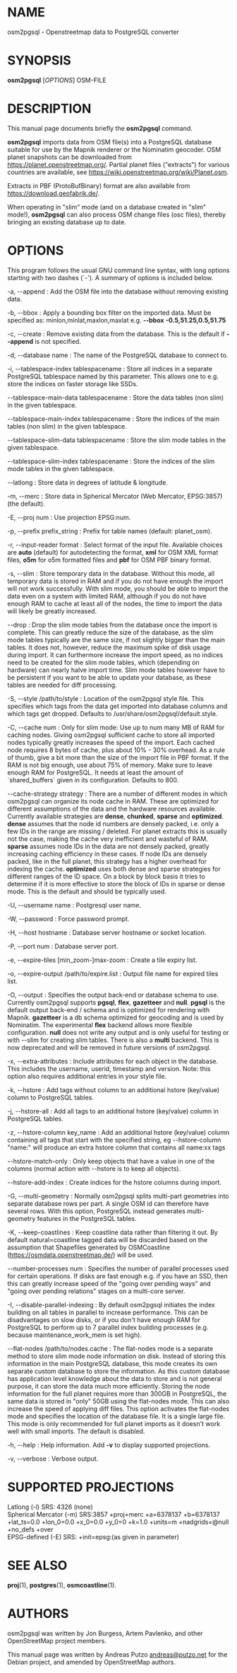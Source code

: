 # NAME

osm2pgsql - Openstreetmap data to PostgreSQL converter

# SYNOPSIS

**osm2pgsql** \[*OPTIONS*\] OSM-FILE

# DESCRIPTION

This manual page documents briefly the **osm2pgsql** command.

**osm2pgsql** imports data from OSM file(s) into a PostgreSQL database
suitable for use by the Mapnik renderer or the Nominatim geocoder.
OSM planet snapshots can be downloaded from
https://planet.openstreetmap.org/. Partial planet files
("extracts") for various countries are available, see
https://wiki.openstreetmap.org/wiki/Planet.osm.

Extracts in PBF (ProtoBufBinary) format are also available from
https://download.geofabrik.de/.

When operating in "slim" mode (and on a database created in "slim" mode!),
**osm2pgsql** can also process OSM change files (osc files), thereby bringing
an existing database up to date.


# OPTIONS

This program follows the usual GNU command line syntax, with long
options starting with two dashes (\`-').
A summary of options is included below.

-a, \--append
:   Add the OSM file into the database without removing
    existing data.

-b, \--bbox
:   Apply a bounding box filter on the imported data.
    Must be specified as: minlon,minlat,maxlon,maxlat
    e.g. **--bbox** **-0.5,51.25,0.5,51.75**

-c, \--create
:   Remove existing data from the database. This is the
    default if **--append** is not specified.

-d, \--database name
:   The name of the PostgreSQL database to connect to.

-i, \--tablespace-index tablespacename
:   Store all indices in a separate PostgreSQL tablespace named by this parameter.
    This allows one to e.g. store the indices on faster storage like SSDs.

\--tablespace-main-data tablespacename
:   Store the data tables (non slim) in the given tablespace.

\--tablespace-main-index tablespacename
:   Store the indices of the main tables (non slim) in the given tablespace.

\--tablespace-slim-data tablespacename
:   Store the slim mode tables in the given tablespace.

\--tablespace-slim-index tablespacename
:   Store the indices of the slim mode tables in the given tablespace.

\--latlong
:   Store data in degrees of latitude & longitude.

-m, \--merc
:   Store data in Spherical Mercator (Web Mercator, EPSG:3857) (the default).

-E, \--proj num
:   Use projection EPSG:num.

-p, \--prefix prefix_string
:   Prefix for table names (default: planet_osm).

-r, \--input-reader format
:   Select format of the input file. Available choices are **auto**
    (default) for autodetecting the format,
    **xml** for OSM XML format files, **o5m** for o5m formatted files
    and **pbf** for OSM PBF binary format.

-s, \--slim
:   Store temporary data in the database. Without this mode, all temporary data is stored in
    RAM and if you do not have enough the import will not work successfully. With slim mode,
    you should be able to import the data even on a system with limited RAM, although if you
    do not have enough RAM to cache at least all of the nodes, the time to import the data
    will likely be greatly increased.

\--drop
:   Drop the slim mode tables from the database once the import is complete. This can
    greatly reduce the size of the database, as the slim mode tables typically are the same
    size, if not slightly bigger than the main tables. It does not, however, reduce the
    maximum spike of disk usage during import. It can furthermore increase the import speed,
    as no indices need to be created for the slim mode tables, which (depending on hardware)
    can nearly halve import time. Slim mode tables however have to be persistent if you want
    to be able to update your database, as these tables are needed for diff processing.

-S, \--style /path/to/style
:   Location of the osm2pgsql style file. This specifies which tags from the data get
    imported into database columns and which tags get dropped. Defaults to /usr/share/osm2pgsql/default.style.

-C, \--cache num
:   Only for slim mode: Use up to num many MB of RAM for caching nodes. Giving osm2pgsql sufficient cache
    to store all imported nodes typically greatly increases the speed of the import. Each cached node
    requires 8 bytes of cache, plus about 10% - 30% overhead. As a rule of thumb,
    give a bit more than the size of the import file in PBF format. If the RAM is not
    big enough, use about 75% of memory. Make sure to leave enough RAM for PostgreSQL.
    It needs at least the amount of \`shared_buffers\` given in its configuration.
    Defaults to 800.

\--cache-strategy strategy
:   There are a number of different modes in which osm2pgsql can organize its
    node cache in RAM. These are optimized for different assumptions of the data
    and the hardware resources available. Currently available strategies are
    **dense**, **chunked**, **sparse** and **optimized**. **dense** assumes
    that the node id numbers are densely packed, i.e. only a few IDs in the range are
    missing / deleted. For planet extracts this is usually not the case, making the cache
    very inefficient and wasteful of RAM. **sparse** assumes node IDs in the data
    are not densely packed, greatly increasing caching efficiency in these cases.
    If node IDs are densely packed, like in the full planet, this strategy has a higher
    overhead for indexing the cache. **optimized** uses both dense and sparse strategies
    for different ranges of the ID space. On a block by block basis it tries to determine
    if it is more effective to store the block of IDs in sparse or dense mode. This is the
    default and should be typically used.

-U, \--username name
:   Postgresql user name.

-W, \--password
:   Force password prompt.

-H, \--host hostname
:   Database server hostname or socket location.

-P, \--port num
:   Database server port.

-e, \--expire-tiles [min_zoom-]max-zoom
:   Create a tile expiry list.

-o, \--expire-output /path/to/expire.list
:   Output file name for expired tiles list.

-O, \--output
:   Specifies the output back-end or database schema to use. Currently osm2pgsql
    supports **pgsql**, **flex**, **gazetteer** and **null**. **pgsql** is
    the default output back-end / schema and is optimized for rendering with Mapnik.
    **gazetteer** is a db schema optimized for geocoding and is used by Nominatim.
    The experimental **flex** backend allows more flexible configuration.
    **null** does not write any output and is only useful for testing or with
    --slim for creating slim tables. There is also a **multi** backend. This is
    now deprecated and will be removed in future versions of osm2pgsql.

-x, \--extra-attributes
:   Include attributes for each object in the database.
    This includes the username, userid, timestamp and version.
    Note: this option also requires additional entries in your style file.

-k, \--hstore
:   Add tags without column to an additional hstore (key/value) column to PostgreSQL tables.

-j, \--hstore-all
:   Add all tags to an additional hstore (key/value) column in PostgreSQL tables.

-z, \--hstore-column key_name
:   Add an additional hstore (key/value) column containing all tags
    that start with the specified string, eg --hstore-column "name:" will
    produce an extra hstore column that contains all name:xx tags

\--hstore-match-only
:   Only keep objects that have a value in one of the columns
   (normal action with --hstore is to keep all objects).

\--hstore-add-index
:   Create indices for the hstore columns during import.

-G, \--multi-geometry
:   Normally osm2pgsql splits multi-part geometries into separate database rows per part.
    A single OSM id can therefore have several rows. With this option, PostgreSQL instead
    generates multi-geometry features in the PostgreSQL tables.

-K, \--keep-coastlines
:   Keep coastline data rather than filtering it out.
    By default natural=coastline tagged data will be discarded based on the
    assumption that Shapefiles generated by OSMCoastline (https://osmdata.openstreetmap.de/)
    will be used.

\--number-processes num
:   Specifies the number of parallel processes used for certain operations. If disks are
    fast enough e.g. if you have an SSD, then this can greatly increase speed of
    the "going over pending ways" and "going over pending relations" stages on a multi-core
    server.

-I, \--disable-parallel-indexing
:   By default osm2pgsql initiates the index building on all tables in parallel to increase
    performance. This can be disadvantages on slow disks, or if you don't have
    enough RAM for PostgreSQL to perform up to 7 parallel index building processes
    (e.g. because maintenance_work_mem is set high).

\--flat-nodes /path/to/nodes.cache
:   The flat-nodes mode is a separate method to store slim mode node information on disk.
    Instead of storing this information in the main PostgreSQL database, this mode creates
    its own separate custom database to store the information. As this custom database
    has application level knowledge about the data to store and is not general purpose,
    it can store the data much more efficiently. Storing the node information for the full
    planet requires more than 300GB in PostgreSQL, the same data is stored in "only" 50GB using
    the flat-nodes mode. This can also increase the speed of applying diff files. This option
    activates the flat-nodes mode and specifies the location of the database file. It is a
    single large file. This mode is only recommended for full planet imports
    as it doesn't work well with small imports. The default is disabled.

-h, \--help
:   Help information.
    Add **-v** to display supported projections.

-v, \--verbose
:   Verbose output.


# SUPPORTED PROJECTIONS

Latlong             (-l) SRS:  4326 (none)\
Spherical Mercator  (-m) SRS:3857 +proj=merc +a=6378137 +b=6378137 +lat_ts=0.0 +lon_0=0.0 +x_0=0.0 +y_0=0 +k=1.0 +units=m +nadgrids=@null +no_defs +over\
EPSG-defined        (-E) SRS: +init=epsg:(as given in parameter)


# SEE ALSO

**proj**(1),
**postgres**(1),
**osmcoastline**(1).

# AUTHORS

osm2pgsql was written by Jon Burgess, Artem Pavlenko, and other
OpenStreetMap project members.

This manual page was written by Andreas Putzo
[andreas@putzo.net](mailto:andreas@putzo.net) for the Debian project, and
amended by OpenStreetMap authors.

